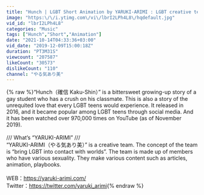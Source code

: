 ```yaml
---
title: "Hunch | LGBT Short Animation by YARUKI-ARIMI : LGBT creative team from Japan"
image: "https:\/\/i.ytimg.com\/vi\/lbrI2LPh4L8\/hqdefault.jpg"
vid_id: "lbrI2LPh4L8"
categories: "Music"
tags: ["Hunch","Short","Animation"]
date: "2021-10-14T04:33:36+03:00"
vid_date: "2019-12-09T15:00:18Z"
duration: "PT3M31S"
viewcount: "207587"
likeCount: "30573"
dislikeCount: "110"
channel: "やる気あり美"
---
```

{% raw %}“Hunch（確信 Kaku-Shin）” is a bittersweet growing-up story of a gay student who has a crush on his classmate. This is also a story of the unrequited love that every LGBT teens would experience. It released in 2016, and it became popular among LGBT teens through social media. And it has been watched over 970,000 times on YouTube (as of November 2019). <br /><br />///   What’s “YARUKI-ARIMI”  ///<br />“YARUKI-ARIMI（やる気あり美）” is a creative team. The concept of the team is “bring LGBT into contact with worlds”. The team is made up of members who have various sexuality. They make various content such as articles, animation, playbooks.<br /><br />WEB：<a rel="nofollow" target="blank" href="https://yaruki-arimi.com/">https://yaruki-arimi.com/</a><br />Twitter：<a rel="nofollow" target="blank" href="https://twitter.com/yaruki_arimi">https://twitter.com/yaruki_arimi</a>{% endraw %}
